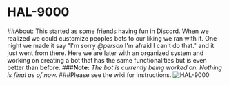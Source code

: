 # HAL-9000
##About:
This started as some friends having fun in Discord. When we realized we could customize peoples bots to our liking we ran with it. One night we made it say "I'm sorry _@person_ I'm afraid I can't do that." and it just went from there. Here we are later with an organized system and working on creating a bot that has the same functionalities but is even better than before.
###**Note:** _The bot is currently being worked on. Nothing is final as of now._
###Please see the wiki for instructions.
![HAL-9000](https://upload.wikimedia.org/wikipedia/commons/thumb/f/f6/HAL9000.svg/2000px-HAL9000.svg.png)
